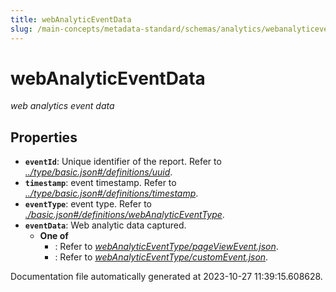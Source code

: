 ```yaml
---
title: webAnalyticEventData
slug: /main-concepts/metadata-standard/schemas/analytics/webanalyticeventdata
---
```


# webAnalyticEventData

*web analytics event data*

## Properties

- **`eventId`**: Unique identifier of the report. Refer to *[../type/basic.json#/definitions/uuid](#/type/basic.json#/definitions/uuid)*.
- **`timestamp`**: event timestamp. Refer to *[../type/basic.json#/definitions/timestamp](#/type/basic.json#/definitions/timestamp)*.
- **`eventType`**: event type. Refer to *[./basic.json#/definitions/webAnalyticEventType](#basic.json#/definitions/webAnalyticEventType)*.
- **`eventData`**: Web analytic data captured.
  - **One of**
    - : Refer to *[webAnalyticEventType/pageViewEvent.json](#bAnalyticEventType/pageViewEvent.json)*.
    - : Refer to *[webAnalyticEventType/customEvent.json](#bAnalyticEventType/customEvent.json)*.


Documentation file automatically generated at 2023-10-27 11:39:15.608628.
